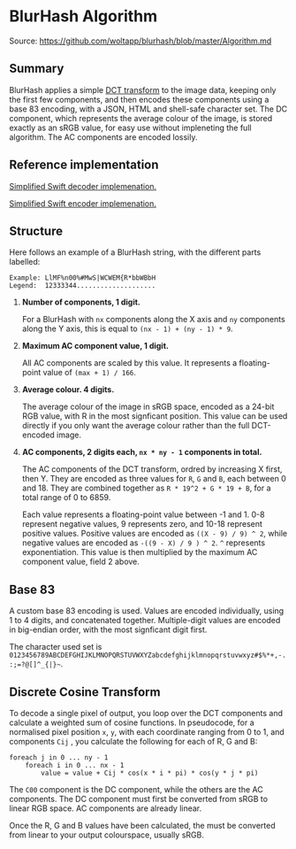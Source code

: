 # BlurHash Algorithm

Source:
https://github.com/woltapp/blurhash/blob/master/Algorithm.md

## Summary

BlurHash applies a simple [DCT transform](https://en.wikipedia.org/wiki/Discrete_cosine_transform) to the image data,
keeping only the first few components, and then encodes these components using a base 83 encoding, with a JSON,
HTML and shell-safe character set. The DC component, which represents the average colour of the image, is stored exactly
as an sRGB value, for easy use without impleneting the full algorithm. The AC components are encoded lossily.

## Reference implementation

[Simplified Swift decoder implemenation.](Swift/BlurHashDecode.swift)

[Simplified Swift encoder implemenation.](Swift/BlurHashEncode.swift)

## Structure

Here follows an example of a BlurHash string, with the different parts labelled:

    Example: LlMF%n00%#MwS|WCWEM{R*bbWBbH
    Legend:  12333344....................

1. **Number of components, 1 digit.**
   
   For a BlurHash with `nx` components along the X axis and `ny` components along the Y axis, this is equal to `(nx - 1) + (ny - 1) * 9`.

2. **Maximum AC component value, 1 digit.**
   
   All AC components are scaled by this value. It represents a floating-point value of `(max + 1) / 166`.

3. **Average colour. 4 digits.**
   
   The average colour of the image in sRGB space, encoded as a 24-bit RGB value, with R in the most signficant position. This value can
   be used directly if you only want the average colour rather than the full DCT-encoded image.

4. **AC components, 2 digits each, `nx * ny - 1` components in total.**
   
   The AC components of the DCT transform, ordred by increasing X first, then Y. They  are encoded as three values for `R`, `G` and `B`,
   each between 0 and 18. They are combined together as `R * 19^2 + G * 19 + B`, for a total range of 0 to 6859.
   
   Each value represents a floating-point value between -1 and 1. 0-8 represent negative values, 9 represents zero, and 10-18
   represent positive values. Positive values are encoded as `((X - 9) / 9) ^ 2`, while negative
   values are encoded as `-((9 - X) / 9 ) ^ 2`. `^` represents exponentiation. This value is then multiplied by the maximum AC
   component value, field 2 above.

## Base 83

A custom base 83 encoding is used. Values are encoded individually, using 1 to 4 digits, and concatenated together. Multiple-digit
values are encoded in big-endian order, with the most signficant digit first.

The character used set is `0123456789ABCDEFGHIJKLMNOPQRSTUVWXYZabcdefghijklmnopqrstuvwxyz#$%*+,-.:;=?@[]^_{|}~`.

## Discrete Cosine Transform

To decode a single pixel of output, you loop over the DCT components and calculate a weighted sum of cosine functions. In
pseudocode, for a normalised pixel position `x`, `y`, with each coordinate ranging from 0 to 1, and components `Cij` ,
you calculate the following for each of R, G and B:

    foreach j in 0 ... ny - 1
        foreach i in 0 ... nx - 1
            value = value + Cij * cos(x * i * pi) * cos(y * j * pi)

The `C00` component is the DC component, while the others are the AC components. The DC component must first be converted
from sRGB to linear RGB space. AC components are already linear.

Once the R, G and B values have been calculated, the must be converted from linear to your output colourspace, usually sRGB.
